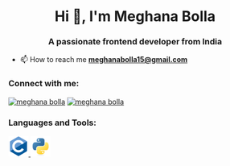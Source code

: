 <h1 align="center">Hi 👋, I'm Meghana Bolla</h1>
<h3 align="center">A passionate frontend developer from India</h3>

- 📫 How to reach me **meghanabolla15@gmail.com**

<h3 align="left">Connect with me:</h3>
<p align="left">
<a href="https://linkedin.com/in/meghana bolla" target="blank"><img align="center" src="https://raw.githubusercontent.com/rahuldkjain/github-profile-readme-generator/master/src/images/icons/Social/linked-in-alt.svg" alt="meghana bolla" height="30" width="40" /></a>
<a href="https://www.leetcode.com/meghana bolla" target="blank"><img align="center" src="https://raw.githubusercontent.com/rahuldkjain/github-profile-readme-generator/master/src/images/icons/Social/leet-code.svg" alt="meghana bolla" height="30" width="40" /></a>
</p>

<h3 align="left">Languages and Tools:</h3>
<p align="left"> <a href="https://www.cprogramming.com/" target="_blank" rel="noreferrer"> <img src="https://raw.githubusercontent.com/devicons/devicon/master/icons/c/c-original.svg" alt="c" width="40" height="40"/> </a> <a href="https://www.python.org" target="_blank" rel="noreferrer"> <img src="https://raw.githubusercontent.com/devicons/devicon/master/icons/python/python-original.svg" alt="python" width="40" height="40"/> </a> </p>
